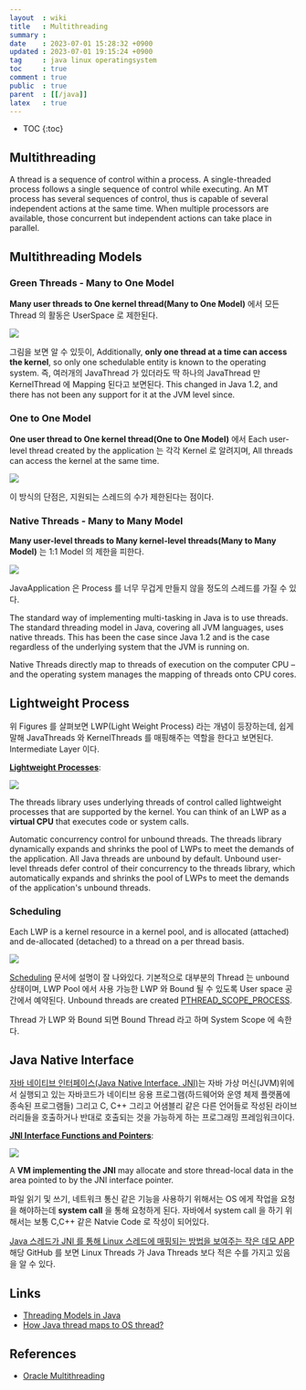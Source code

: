 ```yaml
---
layout  : wiki
title   : Multithreading
summary : 
date    : 2023-07-01 15:28:32 +0900
updated : 2023-07-01 19:15:24 +0900
tag     : java linux operatingsystem
toc     : true
comment : true
public  : true
parent  : [[/java]]
latex   : true
---
```

* TOC
{:toc}

## Multithreading

A thread is a sequence of control within a process. A single-threaded process follows a single sequence of control while executing. An MT process has several sequences of control, thus is capable of several independent actions at the same time. When multiple processors are available, those concurrent but independent actions can take place in parallel.

## Multithreading Models

### Green Threads - Many to One Model

__Many user threads to One kernel thread(Many to One Model)__ 에서 모든 Thread 의 활동은 UserSpace 로 제한된다.

![](/resource/wiki/java-multithreading/green-thread.png)

그림을 보면 알 수 있듯이, Additionally, __only one thread at a time can access the kernel__, so only one schedulable entity is known to the operating system. 즉, 여러개의 JavaThread 가 있더라도 딱 하나의 JavaThread 만 KernelThread 에 Mapping 된다고 보면된다.
This changed in Java 1.2, and there has not been any support for it at the JVM level since.

### One to One Model

__One user thread to One kernel thread(One to One Model)__ 에서 Each user-level thread created by the application 는 각각 Kernel 로 알려지며, All threads can access the kernel at the same time.

![](/resource/wiki/java-multithreading/one-to-one.png)

이 방식의 단점은, 지원되는 스레드의 수가 제한된다는 점이다.

### Native Threads - Many to Many Model

__Many user-level threads to Many kernel-level threads(Many to Many Model)__ 는 1:1 Model 의 제한을 피한다.

![](/resource/wiki/java-multithreading/many-to-many.png)

JavaApplication 은 Process 를 너무 무겁게 만들지 않을 정도의 스레드를 가질 수 있다.

The standard way of implementing multi-tasking in Java is to use threads. The standard threading model in Java, covering all JVM languages, uses native threads. This has been the case since Java 1.2 and is the case regardless of the underlying system that the JVM is running on.

Native Threads directly map to threads of execution on the computer CPU – and the operating system manages the mapping of threads onto CPU cores.

## Lightweight Process

위 Figures 를 살펴보면 LWP(Light Weight Process) 라는 개념이 등장하는데, 쉽게 말해 JavaThreads 와 KernelThreads 를 매핑해주는 역할을 한다고 보면된다. Intermediate Layer 이다.

__[Lightweight Processes](https://docs.oracle.com/cd/E19455-01/806-5257/6je9h032e/index.html)__:

![](/resource/wiki/java-multithreading/lwp.png)

The threads library uses underlying threads of control called lightweight processes that are supported by the kernel. You can think of an LWP as a __virtual CPU__ that executes code or system calls.

Automatic concurrency control for unbound threads. The threads library dynamically expands and shrinks the pool of LWPs to meet the demands of the application. All Java threads are unbound by default. Unbound user-level threads defer control of their concurrency to the threads library, which automatically expands and shrinks the pool of LWPs to meet the demands of the application's unbound threads.

### Scheduling

Each LWP is a kernel resource in a kernel pool, and is allocated (attached) and de-allocated (detached) to a thread on a per thread basis.

![](/resource/wiki/java-multithreading/lwp-scheduling.png)

[Scheduling](https://docs.oracle.com/cd/E19455-01/806-5257/6je9h032e/index.html#mtintro-69945) 문서에 설명이 잘 나와있다. 기본적으로 대부분의 Thread 는 unbound 상태이며, LWP Pool 에서 사용 가능한 LWP 와 Bound 될 수 있도록 User space 공간에서 예약된다.
Unbound threads are created [PTHREAD_SCOPE_PROCESS](https://man7.org/linux/man-pages/man3/pthread_attr_setscope.3.html).

Thread 가 LWP 와 Bound 되면 Bound Thread 라고 하며 System Scope 에 속한다.

## Java Native Interface

[자바 네이티브 인터페이스(Java Native Interface, JNI)](https://ko.wikipedia.org/wiki/%EC%9E%90%EB%B0%94_%EB%84%A4%EC%9D%B4%ED%8B%B0%EB%B8%8C_%EC%9D%B8%ED%84%B0%ED%8E%98%EC%9D%B4%EC%8A%A4)는 자바 가상 머신(JVM)위에서 실행되고 있는 자바코드가 네이티브 응용 프로그램(하드웨어와 운영 체제 플랫폼에 종속된 프로그램들) 그리고 C, C++ 그리고 어샘블리 같은 다른 언어들로 작성된 라이브러리들을 호출하거나 반대로 호출되는 것을 가능하게 하는 프로그래밍 프레임워크이다.

__[JNI Interface Functions and Pointers](https://docs.oracle.com/javase/9/docs/specs/jni/design.html#jni-interface-functions-and-pointers)__:

![](/resource/wiki/java-multithreading/jni.png)

A __VM implementing the JNI__ may allocate and store thread-local data in the area pointed to by the JNI interface pointer.

파일 읽기 및 쓰기, 네트워크 통신 같은 기능을 사용하기 위해서는 OS 에게 작업을 요청을 해야하는데 __system call__ 을 통해 요청하게 된다. 자바에서 system call 을 하기 위해서는 
보통 C,C++ 같은 Natvie Code 로 작성이 되어있다.

[Java 스레드가 JNI 를 통해 Linux 스레드에 매핑되는 방법을 보여주는 작은 데모 APP](https://github.com/unmeshjoshi/jvmthreads) 해당 GitHub 를 보면
Linux Threads 가 Java Threads 보다 적은 수를 가지고 있음을 알 수 있다. 

## Links

- [Threading Models in Java](https://www.baeldung.com/java-threading-models)
- [How Java thread maps to OS thread?](https://medium.com/@unmeshvjoshi/how-java-thread-maps-to-os-thread-e280a9fb2e06)

## References

- [Oracle Multithreading](https://docs.oracle.com/cd/E19620-01/805-4031/6j3qv1oed/index.html)